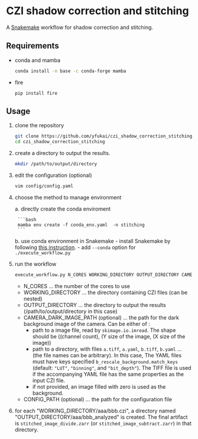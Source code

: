 # CZI shadow correction and stitching

A [Snakemake](https://snakemake.readthedocs.io) workflow for shadow correction and stitching.

## Requirements
- conda and mamba
    ```bash
    conda install -n base -c conda-forge mamba
    ```
- fire
    ```
    pip install fire
    ```

## Usage
1. clone the repository 
    ```bash
    git clone https://github.com/yfukai/czi_shadow_correction_stitching
    cd czi_shadow_correction_stitching
    ```
2. create a directory to output the results.
    ```bash
    mkdir /path/to/output/directory
    ```
3. edit the configuration (optional)
    ```bash
    vim config/config.yaml
    ```
4. choose the method to manage environment

    a. directly create the conda enviroment
    
        ```bash
        mamba env create -f conda_env.yaml  -n stitching
        ```
       
    b. use conda environment in Snakemake 
        - install Snakemake by following [this instruction](https://snakemake.readthedocs.io/en/stable/getting_started/installation.html).
        - add `--conda` option for `./execute_workflow.py`

5. run the workflow
    ```bash
    execute_workflow.py N_CORES WORKING_DIRECTORY OUTPUT_DIRECTORY CAMERA_DARK_IMAGE_PATH --config CONFIG_PATH
    ```
    - N_CORES ... the number of the cores to use
    - WORKING_DIRECTORY ... the directory containing CZI files (can be nested)
    - OUTPUT_DIRECTORY ... the directory to output the results (/path/to/output/directory in this case)
    - CAMERA_DARK_IMAGE_PATH (optional) ... the path for the dark background image of the camera. Can be either of :
      - path to a image file, read by `skimage.io.imread`. The shape should be ((channel count), (Y size of the image, (X size of the image))
      - path to a directory, with files `a.tiff`, `a.yaml`, `b.tiff`, `b.yaml` ... (the file names can be arbitrary).
        In this case, The YAML files must have keys specified `b_rescale_background.match_keys` (default: `"LUT"`, `"binning"`, and `"bit_depth"`). 
        The TIFF file is used if the accompanying YAML file has the same properties as the input CZI file.
      - if not provided, an image filled with zero is used as the background.
    - CONFIG_PATH (optional) ... the path for the configuration file

6. for each "WORKING_DIRECTORY/aaa/bbb.czi", a directory named "OUTPUT_DIRECTORY/aaa/bbb_analyzed" is created.
   The final artifact is `stitched_image_divide.zarr` (or `stitched_image_subtract.zarr`) in that directory.
